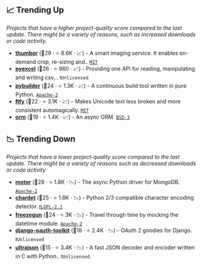 ## 📈 Trending Up

_Projects that have a higher project-quality score compared to the last update. There might be a variety of reasons, such as increased downloads or code activity._

- <b><a href="https://github.com/thumbor/thumbor">thumbor</a></b> (🥇29 ·  ⭐ 8.6K · 📈) - A smart imaging service. It enables on-demand crop, re-sizing and.. <code><a href="http://bit.ly/34MBwT8">MIT</a></code>
- <b><a href="https://github.com/pyexcel/pyexcel">pyexcel</a></b> (🥈26 ·  ⭐ 960 · 📈) - Providing one API for reading, manipulating and writing csv,.. <code>❗Unlicensed</code>
- <b><a href="https://github.com/pybuilder/pybuilder">pybuilder</a></b> (🥇24 ·  ⭐ 1.3K · 📈) - A continuous build tool written in pure Python. <code><a href="http://bit.ly/3nYMfla">Apache-2</a></code>
- <b><a href="https://github.com/rspeer/python-ftfy">ftfy</a></b> (🥉22 ·  ⭐ 3.1K · 📈) - Makes Unicode text less broken and more consistent automagically. <code><a href="http://bit.ly/34MBwT8">MIT</a></code>
- <b><a href="https://github.com/encode/orm">orm</a></b> (🥉19 ·  ⭐ 1.4K · 📈) - An async ORM. <code><a href="http://bit.ly/3aKzpTv">BSD-3</a></code>

## 📉 Trending Down

_Projects that have a lower project-quality score compared to the last update. There might be a variety of reasons such as decreased downloads or code activity._

- <b><a href="https://github.com/mongodb/motor">motor</a></b> (🥈28 ·  ⭐ 1.8K · 📉) - The async Python driver for MongoDB. <code><a href="http://bit.ly/3nYMfla">Apache-2</a></code>
- <b><a href="https://github.com/chardet/chardet">chardet</a></b> (🥈25 ·  ⭐ 1.6K · 📉) - Python 2/3 compatible character encoding detector. <code><a href="https://tldrlegal.com/search?q=LGPL-2.1">❗️LGPL-2.1</a></code>
- <b><a href="https://github.com/spulec/freezegun">freezegun</a></b> (🥉24 ·  ⭐ 3K · 📉) - Travel through time by mocking the datetime module. <code><a href="http://bit.ly/3nYMfla">Apache-2</a></code>
- <b><a href="https://github.com/jazzband/django-oauth-toolkit">django-oauth-toolkit</a></b> (🥉18 ·  ⭐ 2.4K · 📉) - OAuth 2 goodies for Django. <code>❗Unlicensed</code>
- <b><a href="https://github.com/ultrajson/ultrajson">ultrajson</a></b> (🥉15 ·  ⭐ 3.4K · 📉) - A fast JSON decoder and encoder written in C with Python.. <code>❗Unlicensed</code>

